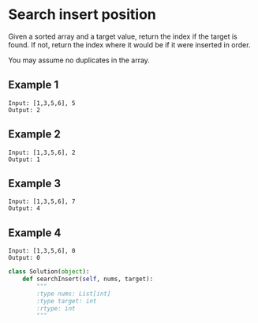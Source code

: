 # Search insert position

Given a sorted array and a target value, return the index if the target is found. If not, return the index where it would be if it were inserted in order.

You may assume no duplicates in the array.

## Example 1
```text
Input: [1,3,5,6], 5
Output: 2
```

## Example 2
```text
Input: [1,3,5,6], 2
Output: 1
```

## Example 3
```text
Input: [1,3,5,6], 7
Output: 4
```

## Example 4
```text
Input: [1,3,5,6], 0
Output: 0
```

```python
class Solution(object):
    def searchInsert(self, nums, target):
        """
        :type nums: List[int]
        :type target: int
        :rtype: int
        """
        
```
